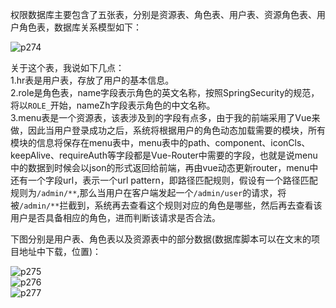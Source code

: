 权限数据库主要包含了五张表，分别是资源表、角色表、用户表、资源角色表、用户角色表，数据库关系模型如下：  

![p274]()  

关于这个表，我说如下几点：  
1.hr表是用户表，存放了用户的基本信息。  
2.role是角色表，name字段表示角色的英文名称，按照SpringSecurity的规范，将以```ROLE_```开始，nameZh字段表示角色的中文名称。  
3.menu表是一个资源表，该表涉及到的字段有点多，由于我的前端采用了Vue来做，因此当用户登录成功之后，系统将根据用户的角色动态加载需要的模块，所有模块的信息将保存在menu表中，menu表中的path、component、iconCls、keepAlive、requireAuth等字段都是Vue-Router中需要的字段，也就是说menu中的数据到时候会以json的形式返回给前端，再由vue动态更新router，menu中还有一个字段url，表示一个url pattern，即路径匹配规则，假设有一个路径匹配规则为```/admin/**```,那么当用户在客户端发起一个```/admin/user```的请求，将被```/admin/**```拦截到，系统再去查看这个规则对应的角色是哪些，然后再去查看该用户是否具备相应的角色，进而判断该请求是否合法。  

下图分别是用户表、角色表以及资源表中的部分数据(数据库脚本可以在文末的项目地址中下载，位置[]())：  

![p275]()  
![p276]()  
![p277]()  